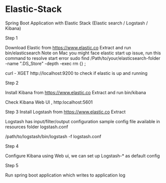 # Elastic-Stack
Spring Boot Application with Elastic Stack (Elastic search / Logstash / Kibana) 

Step 1 

Download Elastic from https://www.elastic.co
Extract and run bin/elasticsearch 
Note on Mac you might face elastic start up issue, run this command to resolve start error 
sudo find /Path/to/your/elasticsearch-folder -name ".DS_Store" -depth -exec rm {} \;

curl - XGET http://localhost:9200  to check if elastic is up and running 

Step 2 

Install Kibana from https://www.elastic.co
Extract and run bin/kibana 

Check Kibana Web UI , http:localhost:5601

Step 3 
Install Logstash from https://www.elastic.co 
Extract 

Logstash has input/filter/output configuration sample config file available in resources folder logstash.conf

/path/to/logstash/bin/logstash -f logstash.conf

Step 4 

Configure Kibana using Web ui, we can set up Logstash-* as default config 

Step 5 

Run spring boot application which writes to application log 

